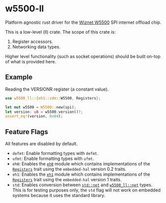 # w5500-ll

Platform agnostic rust driver for the [Wiznet W5500] SPI internet offload
chip.

This is a low-level (ll) crate. The scope of this crate is:
1) Register accessors.
2) Networking data types.

Higher level functionality (such as socket operations) should be built
on-top of what is provided here.

## Example

Reading the VERSIONR register (a constant value).

```rust
use w5500_ll::{eh1::vdm::W5500, Registers};

let mut w5500 = W5500::new(spi);
let version: u8 = w5500.version()?;
assert_eq!(version, 0x04);
```

## Feature Flags

All features are disabled by default.

* `defmt`: Enable formatting types with `defmt`.
* `ufmt`: Enable formatting types with `ufmt`.
* `eh0`: Enables the [`eh0`] module which contains
  implementations of the [`Registers`] trait
  using the `embedded-hal` version 0.2 traits.
* `eh1`: Enables the [`eh1`] module which contains
  implementations of the [`Registers`] trait
  using the `embedded-hal` version 1 traits.
* `std`: Enables conversion between [`std::net`] and [`w5500_ll::net`] types.
  This is for testing purposes only, the `std` flag will not work on
  embedded systems because it uses the standard library.

[`std::net`]: https://doc.rust-lang.org/std/net/index.html
[Wiznet W5500]: https://www.wiznet.io/product-item/w5500/
[`eh0`]: https://docs.rs/w5500-ll/latest/w5500_ll/eh0/index.html
[`eh1`]: https://docs.rs/w5500-ll/latest/w5500_ll/eh1/index.html
[`Registers`]: https://docs.rs/w5500-ll/latest/w5500_ll/trait.Registers.html
[`w5500_ll::net`]: https://docs.rs/w5500-ll/latest/w5500_ll/net/index.html
